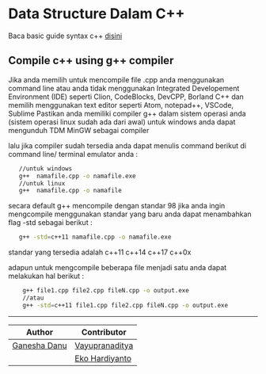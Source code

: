 # Data Structure Dalam C++


Baca basic guide syntax c++ [disini](https://github.com/BrotherCode1/Struktur-Data-dalam-CPP/blob/master/C%2B%2B%20Basic.md)

## Compile c++ using g++ compiler
 Jika anda memilih untuk mencompile file .cpp anda menggunakan command line
 atau anda tidak menggunakan Integrated Developement Environment (IDE) seperti Clion, CodeBlocks, DevCPP, Borland  C++ dan memilih menggunakan text editor seperti Atom, notepad++, VSCode, Sublime Pastikan anda memiliki compiler g++ dalam sistem operasi anda (sistem operasi linux sudah ada dari awal)
 untuk windows anda dapat mengunduh TDM MinGW sebagai compiler

 lalu jika compiler sudah tersedia anda dapat menulis command berikut di command line/ terminal emulator anda : 

 ```bash
    //untuk windows
    g++  namafile.cpp -o namafile.exe
    //untuk linux
    g++  namafile.cpp -o namafile
 ``` 

 secara default g++ mencompile dengan standar 98 jika anda ingin mengcompile menggunakan standar  yang baru anda dapat menambahkan flag -std sebagai berikut :

 ```bash
    g++ -std=c++11 namafile.cpp -o namafile.exe
 ```
 standar yang tersedia adalah c++11 c++14 c++17  c++0x

adapun untuk mengcompile beberapa file menjadi satu anda dapat melakukan hal berikut : 

```bash
    g++ file1.cpp file2.cpp fileN.cpp -o output.exe
    //atau
    g++ -std=c++11 file1.cpp file2.cpp fileN.cpp -o output.exe
```

---------------------------------------------------------------------------

| Author | Contributor |
|-------|-------------|
|[Ganesha Danu](http://www.github.com/BlinfoldKing)|[Vayupranaditya](https://github.com/vayupranaditya)|
|  |[Eko Hardiyanto](http://github.com/ehardi19)|

